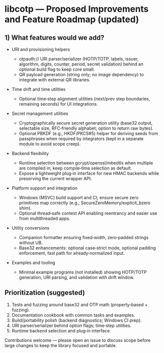 # libcotp — Proposed Improvements and Feature Roadmap (updated)

## 1) What features would we add?

- URI and provisioning helpers
  - otpauth:// URI parser/serializer (HOTP/TOTP, labels, issuer, algorithm, digits, counter, period, secret validation) behind an optional build flag to keep core small.
  - QR payload generation (string only; no image dependency) to integrate with external QR libraries.

- Time drift and time utilities
  - Optional time‑step alignment utilities (next/prev step boundaries, remaining seconds) for UI integrations.

- Secret management utilities
  - Cryptographically secure secret generation utility (base32 output, selectable size, RFC‑friendly alphabet; option to return raw bytes).
  - Optional PBKDF (e.g., HKDF/PKCS#5) helper for deriving seeds from passphrases when required by integrators (kept in a separate module to avoid scope creep).

- Backend flexibility
  - Runtime selection between gcrypt/openssl/mbedtls when multiple are compiled in; keep compile‑time selection as default.
  - Expose a lightweight plug‑in interface for new HMAC backends while preserving the current wrapper API.

- Platform support and integration
  - Windows (MSVC) build support and CI; ensure secure zero primitives map correctly (e.g., SecureZeroMemory/explicit_bzero shim).
  - Optional thread‑safe context API enabling reentrancy and easier use from multithreaded apps.

- Utility conversions
  - Companion formatter ensuring fixed‑width, zero‑padded strings without UB.
  - Base32 enhancements: optional case‑strict mode, optional padding enforcement, fast path for already‑normalized input.

- Examples and tooling
  - Minimal example programs (not installed) showing HOTP/TOTP generation, URI parsing, and validation with drift window.

## Prioritization (suggested)

1. Tests and fuzzing around base32 and OTP math (property‑based + fuzzing).
2. Documentation cookbook with common tasks and examples.
3. Build/portability polish (backend diagnostics; Windows CI prep).
4. URI parser/serializer behind option flags; time‑step utilities.
5. Runtime backend selection and plug‑in interface.

Contributions welcome — please open an issue to discuss scope before large changes to keep the library focused and portable.